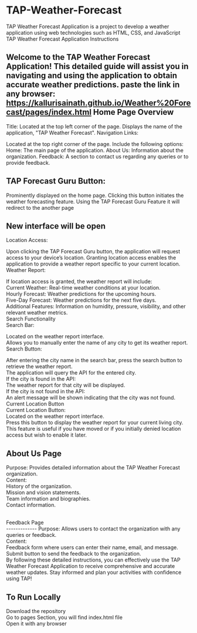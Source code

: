 # TAP-Weather-Forecast
TAP Weather Forecast Application  is a project to develop a weather application using web technologies such as HTML, CSS, and JavaScript
TAP Weather Forecast Application Instructions


Welcome to the TAP Weather Forecast Application! This detailed guide will assist you in navigating and using the application to obtain accurate weather predictions.
paste the link in any browser: https://kallurisainath.github.io/Weather%20Forecast/pages/index.html
Home Page Overview
------------------
Title:
Located at the top left corner of the page.
Displays the name of the application, "TAP Weather Forecast".
Navigation Links:

Located at the top right corner of the page.
Include the following options:
Home: The main page of the application.
About Us: Information about the organization.
Feedback: A section to contact us regarding any queries or to provide feedback.


TAP Forecast Guru Button:
-------------------------
Prominently displayed on the home page.
Clicking this button initiates the weather forecasting feature.
Using the TAP Forecast Guru Feature it will redirect to the another page

New interface  will be open
---------------------------
Location Access:

Upon clicking the TAP Forecast Guru button, the application will request access to your device’s location.
Granting location access enables the application to provide a weather report specific to your current location.
Weather Report:

If location access is granted, the weather report will include:
<br>
Current Weather: Real-time weather conditions at your location.
<br>
Hourly Forecast: Weather predictions for the upcoming hours.
<br>
Five-Day Forecast: Weather predictions for the next five days.<br>
Additional Features: Information on humidity, pressure, visibility, and other relevant weather metrics.<br>
Search Functionality<br>
Search Bar:<br>

Located on the weather report interface.<br>
Allows you to manually enter the name of any city to get its weather report.<br>
Search Button:<br>

After entering the city name in the search bar, press the search button to retrieve the weather report.<br>
The application will query the API for the entered city.<br>
If the city is found in the API:<br>
The weather report for that city will be displayed.<br>
If the city is not found in the API:<br>
An alert message will be shown indicating that the city was not found.<br>
Current Location Button<br>
Current Location Button:<br>
Located on the weather report interface.<br>
Press this button to display the weather report for your current living city.<br>
This feature is useful if you have moved or if you initially denied location access but wish to enable it later.<br>

About Us Page<br>
-----------------
<p>
Purpose: Provides detailed information about the TAP Weather Forecast organization.<br>
Content:<br>
History of the organization.<br>
Mission and vision statements.<br>
Team information and biographies.<br>
Contact information.</p>
<br>
Feedback Page<br>
-------------
Purpose: Allows users to contact the organization with any queries or feedback.<br>
Content:<br>
Feedback form where users can enter their name, email, and message.<br>
Submit button to send the feedback to the organization.<br>
By following these detailed instructions, you can effectively use the TAP Weather Forecast Application to receive comprehensive and accurate weather updates. Stay informed and plan your activities with confidence using TAP!<br>


To Run Locally<br>
--------------
Download the repository<br>
Go to pages Section, you will find index.html file <br>
Open it with any browser<br>
